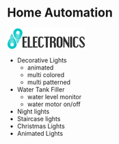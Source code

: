 # Home Automation

![Logo](logo.png)

* Decorative Lights
    - animated
    - multi colored
    - multi patterned
* Water Tank Filler
    - water level monitor
    - water motor on/off
* Night lights
* Staircase lights
* Christmas Lights
* Animated Lights
